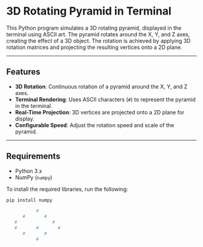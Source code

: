 # 3D Rotating Pyramid in Terminal

This Python program simulates a 3D rotating pyramid, displayed in the terminal using ASCII art. The pyramid rotates around the X, Y, and Z axes, creating the effect of a 3D object. The rotation is achieved by applying 3D rotation matrices and projecting the resulting vertices onto a 2D plane.

---

## Features
- **3D Rotation**: Continuous rotation of a pyramid around the X, Y, and Z axes.
- **Terminal Rendering**: Uses ASCII characters (`#`) to represent the pyramid in the terminal.
- **Real-Time Projection**: 3D vertices are projected onto a 2D plane for display.
- **Configurable Speed**: Adjust the rotation speed and scale of the pyramid.

---

## Requirements
- Python 3.x
- NumPy (`numpy`)

To install the required libraries, run the following:
```bash
pip install numpy

           #         
      #       #     
   #             #  
   #       #       #
      #       #     
           #         










 
 
